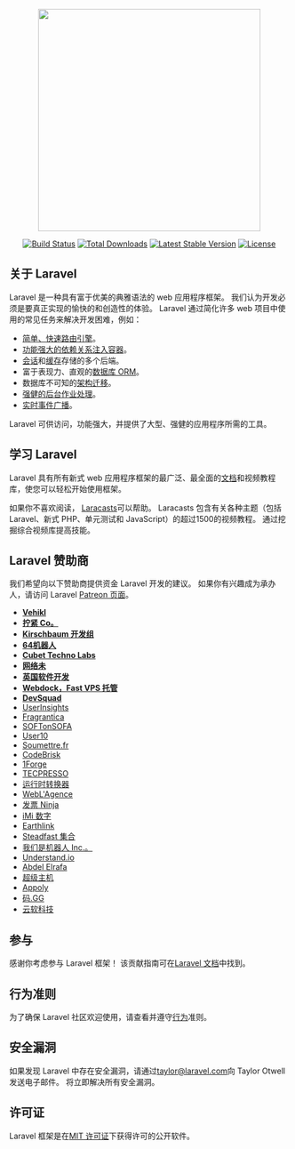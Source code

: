 <p align="center"><img src="https://res.cloudinary.com/dtfbvvkyp/image/upload/v1566331377/laravel-logolockup-cmyk-red.svg" width="400"></p>

<p align="center">
<a href="https://travis-ci.org/laravel/framework"><img src="https://travis-ci.org/laravel/framework.svg" alt="Build Status"></a>
<a href="https://packagist.org/packages/laravel/framework"><img src="https://poser.pugx.org/laravel/framework/d/total.svg" alt="Total Downloads"></a>
<a href="https://packagist.org/packages/laravel/framework"><img src="https://poser.pugx.org/laravel/framework/v/stable.svg" alt="Latest Stable Version"></a>
<a href="https://packagist.org/packages/laravel/framework"><img src="https://poser.pugx.org/laravel/framework/license.svg" alt="License"></a>
</p>

## <a name="about-laravel"></a>关于 Laravel

Laravel 是一种具有富于优美的典雅语法的 web 应用程序框架。 我们认为开发必须是要真正实现的愉快的和创造性的体验。 Laravel 通过简化许多 web 项目中使用的常见任务来解决开发困难，例如：

- [简单、快速路由引擎](https://laravel.com/docs/routing)。
- [功能强大的依赖关系注入容器](https://laravel.com/docs/container)。
- [会话](https://laravel.com/docs/session)和[缓存](https://laravel.com/docs/cache)存储的多个后端。
- 富于表现力、直观的[数据库 ORM](https://laravel.com/docs/eloquent)。
- 数据库不可知的[架构迁移](https://laravel.com/docs/migrations)。
- [强健的后台作业处理](https://laravel.com/docs/queues)。
- [实时事件广播](https://laravel.com/docs/broadcasting)。

Laravel 可供访问，功能强大，并提供了大型、强健的应用程序所需的工具。

## <a name="learning-laravel"></a>学习 Laravel

Laravel 具有所有新式 web 应用程序框架的最广泛、最全面的[文档](https://laravel.com/docs)和视频教程库，使您可以轻松开始使用框架。

如果你不喜欢阅读， [Laracasts](https://laracasts.com)可以帮助。 Laracasts 包含有关各种主题（包括 Laravel、新式 PHP、单元测试和 JavaScript）的超过1500的视频教程。 通过挖掘综合视频库提高技能。

## <a name="laravel-sponsors"></a>Laravel 赞助商

我们希望向以下赞助商提供资金 Laravel 开发的建议。 如果你有兴趣成为承办人，请访问 Laravel [Patreon 页面](https://patreon.com/taylorotwell)。

- **[Vehikl](https://vehikl.com/)**
- **[拧紧 Co。](https://tighten.co)**
- **[Kirschbaum 开发组](https://kirschbaumdevelopment.com)**
- **[64机器人](https://64robots.com)**
- **[Cubet Techno Labs](https://cubettech.com)**
- **[网络未](https://cyber-duck.co.uk)**
- **[英国软件开发](https://www.britishsoftware.co)**
- **[Webdock，Fast VPS 托管](https://www.webdock.io/en)**
- **[DevSquad](https://devsquad.com)**
- [UserInsights](https://userinsights.com)
- [Fragrantica](https://www.fragrantica.com)
- [SOFTonSOFA](https://softonsofa.com/)
- [User10](https://user10.com)
- [Soumettre.fr](https://soumettre.fr/)
- [CodeBrisk](https://codebrisk.com)
- [1Forge](https://1forge.com)
- [TECPRESSO](https://tecpresso.co.jp/)
- [运行时转换器](http://runtimeconverter.com/)
- [WebL'Agence](https://weblagence.com/)
- [发票 Ninja](https://www.invoiceninja.com)
- [iMi 数字](https://www.imi-digital.de/)
- [Earthlink](https://www.earthlink.ro/)
- [Steadfast 集合](https://steadfastcollective.com/)
- [我们是机器人 Inc.。](https://watr.mx/)
- [Understand.io](https://www.understand.io/)
- [Abdel Elrafa](https://abdelelrafa.com)
- [超级主机](https://hyper.host)
- [Appoly](https://www.appoly.co.uk)
- [码.GG](https://op.gg)
- [云软科技](http://www.yunruan.ltd/)

## <a name="contributing"></a>参与

感谢你考虑参与 Laravel 框架！ 该贡献指南可在[Laravel 文档](https://laravel.com/docs/contributions)中找到。

## <a name="code-of-conduct"></a>行为准则

为了确保 Laravel 社区欢迎使用，请查看并遵守[行为](https://laravel.com/docs/contributions#code-of-conduct)准则。

## <a name="security-vulnerabilities"></a>安全漏洞

如果发现 Laravel 中存在安全漏洞，请通过[taylor@laravel.com](mailto:taylor@laravel.com)向 Taylor Otwell 发送电子邮件。 将立即解决所有安全漏洞。

## <a name="license"></a>许可证

Laravel 框架是在[MIT 许可证](https://opensource.org/licenses/MIT)下获得许可的公开软件。
